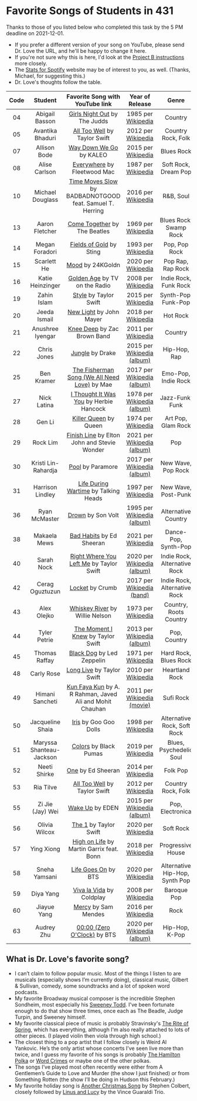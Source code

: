 # Favorite Songs of Students in 431

Thanks to those of you listed below who completed this task by the 5 PM deadline on 2021-12-01.

- If you prefer a different version of your song on YouTube, please send Dr. Love the URL, and he'll be happy to change it here.
- If you're not sure why this is here, I'd look at the [Project B instructions](https://thomaselove.github.io/431-2021-projectB/) more closely.
- The [Stats for Spotify](https://www.statsforspotify.com/) website may be of interest to you, as well. (Thanks, Michael, for suggesting this.)
- Dr. Love's thoughts follow the table.

Code | Student | Favorite Song with YouTube link | Year of Release | Genre
:---: | :-------: | :---------------------------------------: | :-----: | :----:
04 | Abigail Basson | [Girls Night Out](https://www.youtube.com/watch?v=SrBp38BNJoM) by The Judds | 1985 per [Wikipedia](https://en.wikipedia.org/wiki/Girls%27_Night_Out_(The_Judds_song)) | Country
05 | Avantika Bhaduri | [All Too Well](https://www.youtube.com/watch?v=sRxrwjOtIag) by Taylor Swift | 2012 per [Wikipedia](https://en.wikipedia.org/wiki/All_Too_Well) | Country Rock, Folk
07 | Allison Bode | [Way Down We Go](https://www.youtube.com/watch?v=0-7IHOXkiV8) by KALEO | 2015 per [Wikipedia](https://en.wikipedia.org/wiki/Way_Down_We_Go) | Blues Rock
08 | Alise Carlson | [Everywhere](https://www.youtube.com/watch?v=YF1R0hc5Q2I) by Fleetwood Mac | 1987 per [Wikipedia](https://en.wikipedia.org/wiki/Everywhere_(Fleetwood_Mac_song)) | Soft Rock, Dream Pop
10 | Michael Douglass | [Time Moves Slow](https://www.youtube.com/watch?v=UWIIPX_5rbM) by BADBADNOTGOOD feat. Samuel T. Herring | 2016 per [Wikipedia](https://en.wikipedia.org/wiki/Time_Moves_Slow) | R&B, Soul
13 | Aaron Fletcher | [Come Together](https://www.youtube.com/watch?v=45cYwDMibGo) by The Beatles | 1969 per [Wikipedia](https://en.wikipedia.org/wiki/Come_Together) | Blues Rock, Swamp Rock
14 | Megan Foradori | [Fields of Gold](https://www.youtube.com/watch?v=GLyxzNpUaNc) by Sting | 1993 per [Wikipedia](https://en.wikipedia.org/wiki/Fields_of_Gold) | Pop, Pop Rock
15 | Scarlett He | [Mood](https://www.youtube.com/watch?v=GrAchTdepsU) by 24KGoldn | 2020 per [Wikipedia](https://en.wikipedia.org/wiki/Mood_(song)) | Pop Rap, Rap Rock
16 | Katie Heinzinger | [Golden Age](https://www.youtube.com/watch?v=2wTHxUl9WdQ) by TV on the Radio | 2008 per [Wikipedia](https://en.wikipedia.org/wiki/Golden_Age_(song)) | Indie Rock, Funk Rock
19 | Zahin Islam | [Style](https://www.youtube.com/watch?v=-CmadmM5cOk) by Taylor Swift | 2015 per [Wikipedia](https://en.wikipedia.org/wiki/Style_(Taylor_Swift_song)) | Synth-Pop, Funk-Pop
20 | Jeeda Ismail | [New Light](https://www.youtube.com/watch?v=mQ055hHdxbE) by John Mayer | 2018 per [Wikipedia](https://en.wikipedia.org/wiki/New_Light_(song)) | Hot Rock
21 | Anushree Iyengar | [Knee Deep](https://www.youtube.com/watch?v=9n5G0qFBsHM) by Zac Brown Band | 2011 per [Wikipedia](https://en.wikipedia.org/wiki/Knee_Deep) | Country
22 | Chris Jones | [Jungle](https://www.youtube.com/watch?v=AfRdRXCo3IU) by Drake | 2015 per [Wikipedia (album)](https://en.wikipedia.org/wiki/If_You%27re_Reading_This_It%27s_Too_Late) | Hip-Hop, Rap
25 | Ben Kramer | [The Fisherman Song (We All Need Love)](https://www.youtube.com/watch?v=sZb_OWlTYps) by Mae | 2017 per [Wikipedia (album)](https://en.wikipedia.org/wiki/Morning_(EP)) | Emo-Pop, Indie Rock
27 | Nick Latina | [I Thought It Was You](https://www.youtube.com/watch?v=uU7ZCUGnROk) by Herbie Hancock | 1978 per [Wikipedia (album)](https://en.wikipedia.org/wiki/Sunlight_(Herbie_Hancock_album)) | Jazz-Funk, Funk
28 | Gen Li | [Killer Queen](https://www.youtube.com/watch?v=2ZBtPf7FOoM) by Queen | 1974 per [Wikipedia](https://en.wikipedia.org/wiki/Killer_Queen) | Art Pop, Glam Rock
29 | Rock Lim | [Finish Line](https://www.youtube.com/watch?v=lSjtTHNEGmY) by Elton John and Stevie Wonder | 2021 per [Wikipedia (album)](https://en.wikipedia.org/wiki/The_Lockdown_Sessions) | Pop
30 | Kristi Lin-Rahardja | [Pool](https://www.youtube.com/watch?v=3m8ElO9Y50Y) by Paramore | 2017 per [Wikipedia (album)](https://en.wikipedia.org/wiki/After_Laughter) | New Wave, Pop Rock
31 | Harrison Lindley | [Life During Wartime](https://www.youtube.com/watch?v=jLwZvg46jms) by Talking Heads | 1997 per [Wikipedia](https://en.wikipedia.org/wiki/Life_During_Wartime_(song)) | New Wave, Post-Punk
36 | Ryan McMaster | [Drown](https://www.youtube.com/watch?v=IpcB2xsXRv4) by Son Volt | 1995 per [Wikipedia (album)](https://en.wikipedia.org/wiki/Trace_(Son_Volt_album)) | Alternative Country
38 | Makaela Mews | [Bad Habits](https://www.youtube.com/watch?v=orJSJGHjBLI) by Ed Sheeran | 2021 per [Wikipedia](https://en.wikipedia.org/wiki/Bad_Habits_(Ed_Sheeran_song)) | Dance-Pop, Synth-Pop
40 | Sarah Nock | [Right Where You Left Me](https://www.youtube.com/watch?v=Ur_wAcYDnuA) by Taylor Swift | 2020 per [Wikipedia (album)](https://en.wikipedia.org/wiki/Evermore_(Taylor_Swift_album)) | Indie Rock, Alternative Rock
42 | Cerag Oguztuzun | [Locket](https://www.youtube.com/watch?v=BqnG_Ei35JE) by Crumb | 2017 per [Wikipedia (band)](https://en.wikipedia.org/wiki/Crumb_(band)) | Indie Rock, Alternative Rock
43 | Alex Olejko | [Whiskey River](https://www.youtube.com/watch?v=0k9SjMpAxRM) by Willie Nelson | 1973 per [Wikipedia](https://en.wikipedia.org/wiki/Whiskey_River) | Country, Roots Country
44 | Tyler Petrie | [The Moment I Knew](https://www.youtube.com/watch?v=LmXn6BU16e0) by Taylor Swift | 2013 per [Wikipedia (album)](https://en.wikipedia.org/wiki/Red_(Taylor_Swift_album)) | Pop, Country
45 | Thomas Raffay | [Black Dog](https://www.youtube.com/watch?v=6tlSx0jkuLM) by Led Zeppelin | 1971 per [Wikipedia](https://en.wikipedia.org/wiki/Black_Dog_(Led_Zeppelin_song)) | Hard Rock, Blues Rock
48 | Carly Rose | [Long Live](https://www.youtube.com/watch?v=TI4g93b_5_s) by Taylor Swift | 2010 per [Wikipedia](https://en.wikipedia.org/wiki/Long_Live_(Taylor_Swift_song)) | Heartland Rock
49 | Himani Sancheti | [Kun Faya Kun](https://www.youtube.com/watch?v=T94PHkuydcw) by A. R Rahman, Javed Ali and Mohit Chauhan | 2011 per [Wikipedia (movie)](https://en.wikipedia.org/wiki/Rockstar_(2011_film)) | Sufi Rock
50 | Jacqueline Shaia | [Iris](https://www.youtube.com/watch?v=NdYWuo9OFAw) by Goo Goo Dolls | 1998 per [Wikipedia](https://en.wikipedia.org/wiki/Iris_(song)) | Alternative Rock, Soft Rock
51 | Maryssa Shanteau-Jackson | [Colors](https://www.youtube.com/watch?v=0G383538qzQ) by Black Pumas | 2019 per [Wikipedia](https://en.wikipedia.org/wiki/Colors_(Black_Pumas_song)) | Blues, Psychedelic Soul
52 | Neeti Shirke | [One](https://www.youtube.com/watch?v=Ix9NXVIbm2A) by Ed Sheeran | 2014 per [Wikipedia](https://en.wikipedia.org/wiki/One_(Ed_Sheeran_song)) | Folk Pop
53 | Ria Tilve | [All Too Well](https://www.youtube.com/watch?v=sRxrwjOtIag) by Taylor Swift | 2012 per [Wikipedia](https://en.wikipedia.org/wiki/All_Too_Well) | Country Rock, Folk
55 | Zi Jie (Jay) Wei | [Wake Up](https://www.youtube.com/watch?v=ABbJmDmA1Wc) by EDEN | 2015 per [Wikipedia (album)](https://en.wikipedia.org/wiki/End_Credits_(EP)) | Pop, Electronica
56 | Olivia Wilcox | [The 1](https://www.youtube.com/watch?v=KsZ6tROaVOQ) by Taylor Swift | 2020 per [Wikipedia](https://en.wikipedia.org/wiki/The_1) | Soft Rock 
57 | Ying Xiong | [High on Life](https://www.youtube.com/watch?v=Lpjcm1F8tY8) by Martin Garrix feat. Bonn | 2018 per [Wikipedia](https://en.wikipedia.org/wiki/High_on_Life) | Progressive House
58 | Sneha Yamsani | [Life Goes On](https://www.youtube.com/watch?v=-5q5mZbe3V8) by BTS | 2020 per [Wikipedia](https://en.wikipedia.org/wiki/Life_Goes_On_(BTS_song)) | Alternative Hip-Hop, Synth Pop
59 | Diya Yang | [Viva la Vida](https://www.youtube.com/watch?v=dvgZkm1xWPE) by Coldplay | 2008 per [Wikipedia](https://en.wikipedia.org/wiki/Viva_la_Vida) | Baroque Pop
60 | Jiayue Yang | [Mercy](https://www.youtube.com/watch?v=KkGVmN68ByU) by Sam Mendes | 2016 per [Wikipedia](https://en.wikipedia.org/wiki/Mercy_(Shawn_Mendes_song)) | Rock
63 | Audrey Zhu | [00:00 (Zero O'Clock)](https://www.youtube.com/watch?v=Nr3ot5gSvkM) by BTS | 2020 per [Wikipedia (album)](https://en.wikipedia.org/wiki/Map_of_the_Soul:_7) | Hip-Hop, K-Pop

## What is Dr. Love's favorite song?

- I can’t claim to follow popular music. Most of the things I listen to are musicals (especially shows I’m currently doing), classical music, Gilbert & Sullivan, comedy, some soundtracks and a lot of spoken word podcasts.
- My favorite Broadway musical composer is the incredible Stephen Sondheim, most especially his [Sweeney Todd](https://www.youtube.com/watch?v=9Z-nIwAuh9g). I've been fortunate enough to do that show three times, once each as The Beadle, Judge Turpin, and Sweeney himself.
- My favorite classical piece of music is probably Stravinsky's [The Rite of Spring](https://www.youtube.com/watch?v=EkwqPJZe8ms), which has everything, although I'm also really attached to lots of other pieces. (I played violin then viola through high school.)
- The closest thing to a pop artist that I follow closely is Weird Al Yankovic. He’s the only artist whose concerts I’ve seen live more than twice, and I guess my favorite of his songs is probably [The Hamilton Polka](https://www.youtube.com/watch?v=3v0c6smpHSk) or [Word Crimes](https://www.youtube.com/watch?v=8Gv0H-vPoDc) or maybe one of the other polkas.
- The songs I’ve played most often recently were either from A Gentlemen’s Guide to Love and Murder (the show I just finished) or from Something Rotten (the show I’ll be doing in Hudson this February.)
- My favorite holiday song is [Another Christmas Song](https://www.youtube.com/watch?v=rGgSomvUXDk) by Stephen Colbert, closely followed by [Linus and Lucy](https://www.youtube.com/watch?v=x6zypc_LhnM) by the Vince Guaraldi Trio.

